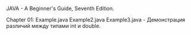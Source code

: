 JAVA - A Beginner's Guide, Seventh Edition.

Chapter 01:
Example.java
Example2.java
Example3.java - Демонстрация различий между типами int и double.